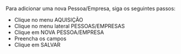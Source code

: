 Para adicionar uma nova Pessoa/Empresa, siga os seguintes passos:

* Clique no menu AQUISIÇÃO
* Clique no menu lateral PESSOAS/EMPRESAS
* Clique em NOVA PESSOA/EMPRESA
* Preencha os campos
* Clique em SALVAR